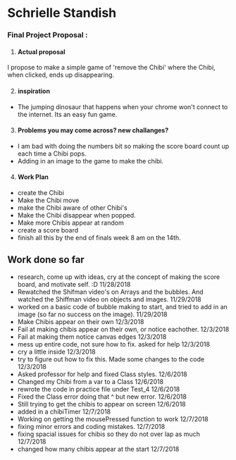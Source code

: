 # Schrielle Standish



### Final Project Proposal :

1. #### Actual proposal

  I propose to make a simple game of 'remove the Chibi' where the Chibi,
  when clicked, ends up disappearing.



2. #### inspiration


- The jumping dinosaur that happens when your chrome won't
  connect to the internet. Its an easy fun game.



3. #### Problems you may come across? new challanges?

-  I am bad with doing the numbers bit so making the score board count up each
    time a Chibi pops.
- Adding in an image to the game to make the chibi.

4. #### Work Plan

- create the Chibi
- Make the Chibi move
- make the Chibi aware of other Chibi's
- Make the Chibi disappear when popped.
- Make more Chibis appear at random
- create a score board
- finish all this by the end of finals week 8 am on the 14th.

## Work done so far
- research, come up with ideas, cry at the concept of making the score board,
  and motivate self. :D 11/28/2018
- Rewatched the Shifman video's on Arrays and the bubbles. And watched the
  Shiffman video on objects and images. 11/29/2018
- worked on a basic code of bubble making to start, and tried to add in an image
  (so far no success on the image). 11/29/2018
- Make Chibis appear on their own 12/3/2018
- Fail at making chibis appear on their own, or notice eachother. 12/3/2018
- Fail at making them notice canvas edges 12/3/2018
- mess up entire code, not sure how to fix. asked for help 12/3/2018
- cry a little inside 12/3/2018
- try to figure out how to fix this. Made some changes to the code
  12/3/2018
- Asked professor for help and fixed Class styles. 12/6/2018
- Changed my Chibi from a var to a Class 12/6/2018
- rewrote the code in practice file under Test_4 12/6/2018
- Fixed the Class error doing that ^ but new error. 12/6/2018
- Still trying to get the chibis to appear on screen 12/6/2018
- added in a chibiTimer 12/7/2018
- Working on getting the mousePressed function to work 12/7/2018
- fixing minor errors and coding mistakes. 12/7/2018
- fixing spacial issues for chibis so they do not over lap as much 12/7/2018
- changed how many chibis appear at the start 12/7/2018
